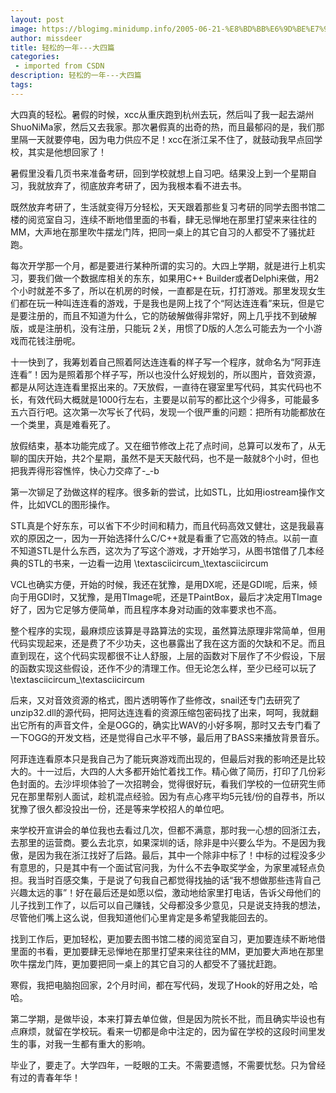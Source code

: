 ```yaml
---
layout: post
image: https://blogimg.minidump.info/2005-06-21-%E8%BD%BB%E6%9D%BE%E7%9A%84%E4%B8%80%E5%B9%B4---%E5%A4%A7%E5%9B%9B%E7%AF%87.md
author: missdeer
title: 轻松的一年---大四篇
categories: 
 - imported from CSDN
description: 轻松的一年---大四篇
tags: 
---
```


大四真的轻松。暑假的时候，xcc从重庆跑到杭州去玩，然后叫了我一起去湖州ShuoNiMa家，然后又去我家。那次暑假真的出奇的热，而且最郁闷的是，我们那里隔一天就要停电，因为电力供应不足！xcc在浙江呆不住了，就鼓动我早点回学校，其实是他想回家了！

暑假里没看几页书来准备考研，回到学校就想上自习吧。结果没上到一个星期自习，我就放弃了，彻底放弃考研了，因为我根本看不进去书。

既然放弃考研了，生活就变得万分轻松，天天跟着那些复习考研的同学去图书馆二楼的阅览室自习，连续不断地借里面的书看，肆无忌惮地在那里打望来来往往的MM，大声地在那里吹牛摆龙门阵，把同一桌上的其它自习的人都受不了骚扰赶跑。

每次开学那一个月，都是要进行某种所谓的实习的。大四上学期，就是进行上机实习，要我们做一个数据库相关的东东，如果用C++ Builder或者Delphi来做，用2个小时就差不多了，所以在机房的时候，一直都是在玩，打打游戏。那里发现女生们都在玩一种叫连连看的游戏，于是我也是网上找了个“阿达连连看”来玩，但是它是要注册的，而且不知道为什么，它的防破解做得非常好，网上几乎找不到破解版，或是注册机，没有注册，只能玩 2关，用惯了D版的人怎么可能去为一个小游戏而花钱注册呢。

十一快到了，我筹划着自己照着阿达连连看的样子写一个程序，就命名为“阿菲连连看”！因为是照着那个样子写，所以也没什么好规划的，所以图片，音效资源，都是从阿达连连看里抠出来的。7天放假，一直待在寝室里写代码，其实代码也不长，有效代码大概就是1000行左右，主要是以前写的都比这个少得多，可能最多五六百行吧。这次第一次写长了代码，发现一个很严重的问题：把所有功能都放在一个类里，真是难看死了。

放假结束，基本功能完成了。又在细节修改上花了点时间，总算可以发布了，从无聊的国庆开始，共2个星期，虽然不是天天敲代码，也不是一敲就8个小时，但也把我弄得形容憔悴，快心力交瘁了-\_-b

第一次铆足了劲做这样的程序。很多新的尝试，比如STL，比如用iostream操作文件，比如VCL的图形操作。

STL真是个好东东，可以省下不少时间和精力，而且代码高效又健壮，这是我最喜欢的原因之一，因为一开始选择什么C/C++就是看重了它高效的特点。以前一直不知道STL是什么东西，这次为了写这个游戏，才开始学习，从图书馆借了几本经典的STL的书来，一边看一边用 \textasciicircum\_\textasciicircum 

VCL也确实方便，开始的时候，我还在犹豫，是用DX呢，还是GDI呢，后来，倾向于用GDI时，又犹豫，是用TImage呢，还是TPaintBox，最后才决定用TImage好了，因为它足够方便简单，而且程序本身对动画的效率要求也不高。

整个程序的实现，最麻烦应该算是寻路算法的实现，虽然算法原理非常简单，但用代码实现起来，还是费了不少功夫，这也暴露出了我在这方面的欠缺和不足。而且直到现在，这个代码实现都很不让人舒服，上层的函数对下层作了不少假设，下层的函数实现这些假设，还作不少的清理工作。但无论怎么样，至少已经可以玩了 \textasciicircum\_\textasciicircum 

后来，又对音效资源的格式，图片透明等作了些修改，snail还专门去研究了unzip32.dll的源代码，把阿达连连看的资源压缩包密码找了出来，呵呵，我就翻出它所有的声音文件，全是OGG的，确实比WAV的小好多啊，那时又去专门看了一下OGG的开发文档，还是觉得自己水平不够，最后用了BASS来播放背景音乐。

阿菲连连看原本只是我自己为了能玩爽游戏而出现的，但最后对我的影响还是比较大的。十一过后，大四的人大多都开始忙着找工作。精心做了简历，打印了几份彩色封面的。去沙坪坝体验了一次招聘会，觉得很好玩，看我们学校的一位研究生师兄在那里帮别人面试，趁机混点经验。因为有点心疼平均5元钱/份的自荐书，所以犹豫了很久都没投出一份，还是等来学校招人的单位吧。

来学校开宣讲会的单位我也去看过几次，但都不满意，那时我一心想的回浙江去，去那里的运营商。要么去北京，如果深圳的话，除非是中兴要么华为。不是因为我傲，是因为我在浙江找好了后路。最后，其中一个除非中标了！中标的过程没多少有意思的，只是其中有一个面试官问我，为什么不去争取奖学金，为家里减轻点负担。我当时百感交集，于是说了句我自己都觉得找抽的话“我不想做那些违背自己兴趣太远的事”！好在最后还是如愿以偿，激动地给家里打电话，告诉父母他们的儿子找到工作了，以后可以自己赚钱，父母都没多少意见，只是说支持我的想法，尽管他们嘴上这么说，但我知道他们心里肯定是多希望我能回去的。

找到工作后，更加轻松，更加要去图书馆二楼的阅览室自习，更加要连续不断地借里面的书看，更加要肆无忌惮地在那里打望来来往往的MM，更加要大声地在那里吹牛摆龙门阵，更加要把同一桌上的其它自习的人都受不了骚扰赶跑。

寒假，我把电脑抱回家，2个月时间，都在写代码，发现了Hook的好用之处，哈哈。

第二学期，是做毕设，本来打算去单位做，但是因为院长不批，而且确实毕设也有点麻烦，就留在学校玩。看来一切都是命中注定的，因为留在学校的这段时间里发生的事，对我一生都有重大的影响。

毕业了，要走了。大学四年，一眨眼的工夫。不需要遗憾，不需要忧愁。只为曾经有过的青春年华！
